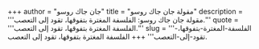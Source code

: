 +++
author = "جان جاك روسو"
title = "مقولة جان جاك روسو"
description = '''مقولة جان جاك روسو: الفلسفة المغترة بتفوقها، تقود إلى التعصب.'''
quote = '''الفلسفة المغترة بتفوقها، تقود إلى التعصب.'''
slug = '''الفلسفة-المغترة-بتفوقها،-تقود-إلى-التعصب'''
+++
الفلسفة المغترة بتفوقها، تقود إلى التعصب.
